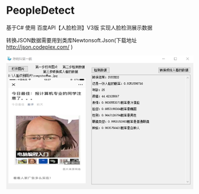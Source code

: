 # PeopleDetect
基于C# 使用 百度API【人脸检测】V3版 实现人脸检测展示数据

转换JSON数据需要用到类库Newtonsoft.Json(下载地址 http://json.codeplex.com/ )

![Image text](https://github.com/122537067/PeopleDetect/blob/master/img/ComputerMan.png)
